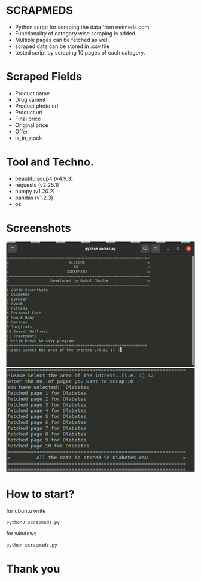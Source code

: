 # SCRAPMEDS

* Python script for scraping the data from netmeds.com 
* Functionality of category wise scraping is added.
* Multiple pages can be fetched as well.
* scraped data can be stored in .csv file
* tested script by scraping 10 pages of each category.
  
# Scraped Fields
* Product name
* Drug varient
* Product photo url
* Product url
* Final price
* Original price
* Offer
* is_in_stock 

# Tool and Techno.
* beautifulsoup4 (v4.9.3)
* requests (v2.25.1)
* numpy (v1.20.2)
* pandas (v1.2.3)
* os
  
# Screenshots
![Test Image 1](./Screenshots/s1.png)
![Test Image 1](./Screenshots/s2.png)

# How to start?
for  ubuntu write
```
python3 scrapmads.py
```

for windows
```
python scrapmads.py
```

# Thank you
